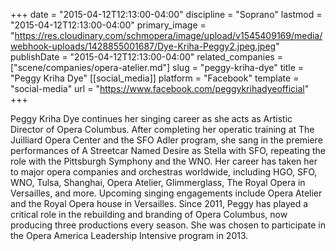 +++
date = "2015-04-12T12:13:00-04:00"
discipline = "Soprano"
lastmod = "2015-04-12T12:13:00-04:00"
primary_image = "https://res.cloudinary.com/schmopera/image/upload/v1545409169/media/webhook-uploads/1428855001687/Dye-Kriha-Peggy2.jpeg.jpeg"
publishDate = "2015-04-12T12:13:00-04:00"
related_companies = ["scene/companies/opera-atelier.md"]
slug = "peggy-kriha-dye"
title = "Peggy Kriha Dye"
[[social_media]]
platform = "Facebook"
template = "social-media"
url = "https://www.facebook.com/peggykrihadyeofficial"
+++

<p>
	Peggy Kriha Dye continues her singing career as she acts as Artistic Director of Opera Columbus. After completing her operat<span class="text_exposed_show">ic training at The Juilliard Opera Center and the SFO Adler program, she sang in the premiere performances of A Streetcar Named Desire as Stella with SFO, repeating the role with the Pittsburgh Symphony and the WNO. Her career has taken her to major opera companies and orchestras worldwide, including HGO, SFO, WNO, Tulsa, Shanghai, Opera Atelier, Glimmerglass, The Royal Opera in Versailles, and more. Upcoming singing engagements include Opera Atelier and the Royal Opera house in Versailles. Since 2011, Peggy has played a critical role in the rebuilding and branding of Opera Columbus, now producing three productions every season. She was chosen to participate in the Opera America Leadership Intensive program in 2013.</span>
</p>
